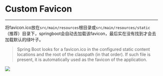 # Custom Favicon
---

将favicon.ico放在`src/main/resources`根目录或`src/main/resources/static`（推荐）目录下，springboot会自动去加载该favicon，最后实在没有找到才会去加载默认的绿叶子。

> Spring Boot looks for a favicon.ico in the configured static content locations and the root of the classpath (in that order). If such file is present, it is automatically used as the favicon of the application.

![](http://7xry05.com1.z0.glb.clouddn.com/201707261049_748.png)

